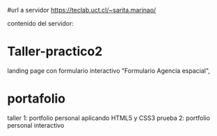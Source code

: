 #url a servidor 
https://teclab.uct.cl/~sarita.marinao/ 

contenido del servidor:
# Taller-practico2
 landing page con formulario interactivo "Formulario Agencia espacial",
# portafolio
 taller 1: portfolio personal aplicando HTML5 y CSS3
 prueba 2: portfolio personal interactivo 
